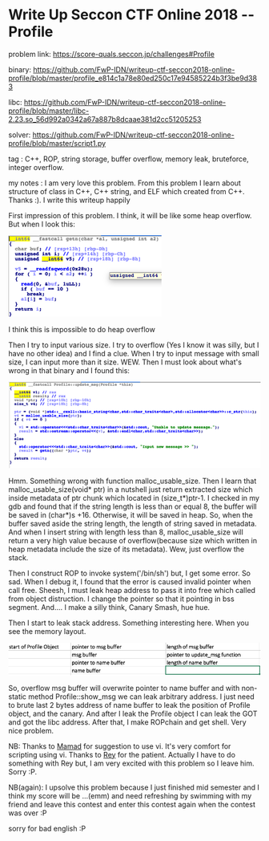 # Write Up Seccon CTF Online 2018 -- Profile

problem link: https://score-quals.seccon.jp/challenges#Profile

binary: https://github.com/FwP-IDN/writeup-ctf-seccon2018-online-profile/blob/master/profile_e814c1a78e80ed250c17e94585224b3f3be9d383

libc: https://github.com/FwP-IDN/writeup-ctf-seccon2018-online-profile/blob/master/libc-2.23.so_56d992a0342a67a887b8dcaae381d2cc51205253

solver: https://github.com/FwP-IDN/writeup-ctf-seccon2018-online-profile/blob/master/script1.py

tag : C++, ROP, string storage, buffer overflow, memory leak, bruteforce, integer overflow.

my notes : I am very love this problem. From this problem I learn about structure of class in C++, C++ string, and ELF which created from C++. Thanks :). I write this writeup happily

First impression of this problem. I think, it will be like some heap overflow. But when I look this: 

![getn func](https://raw.githubusercontent.com/FwP-IDN/writeup-ctf-seccon2018-online-profile/master/getn.png)

I think this is impossible to do heap overflow

Then I try to input various size. I try to overflow (Yes I know it was silly, but I have no other idea) and I find a clue. When I try to input message with small size, I can input more than it size. WEW. Then I must look about what's wrong in that binary and I found this:

![update_msg func](https://raw.githubusercontent.com/FwP-IDN/writeup-ctf-seccon2018-online-profile/master/update_message.png)

Hmm. Something wrong with function malloc_usable_size. Then I learn that malloc_usable_size(void* ptr) in a nutshell just return extracted size which inside metadata of ptr chunk which located in (size_t\*)ptr-1. I checked in my gdb and found that if the string length is less than or equal 8, the buffer will be saved in (char\*)s +16. Otherwise, it will be saved in heap. So, when the buffer saved aside the string length, the length of string saved in metadata. And when I insert string with length less than 8, malloc_usable_size will return a very high value because of overflow(because size which written in heap metadata include the size of its metadata). Wew, just overflow the stack.

Then I construct ROP to invoke system('/bin/sh') but, I get some error. So sad. When I debug it, I found that the error is caused invalid pointer when call free. Sheesh, I must leak heap address to pass it into free which called from object distruction. I change the pointer so that it pointing in bss segment. And.... I make a silly think, Canary Smash, hue hue. 

Then I start to leak stack address. Something interesting here. When you see the memory layout.

![mem1](https://raw.githubusercontent.com/FwP-IDN/writeup-ctf-seccon2018-online-profile/master/memory1.png)

So, overflow msg buffer will overwrite pointer to name buffer and with non-static method Profile::show_msg we can leak arbitrary address. I just need to brute last 2 bytes address of name buffer to leak the position of Profile object, and the canary. And after I leak the Profile object I can leak the GOT and got the libc address. After that, I make ROPchain and get shell. Very nice problem. 

NB: Thanks to [Mamad](https://github.com/M46F) for suggestion to use vi. It's very comfort for scripting using vi. Thanks to [Rey](https://github.com/rwhendry) for the patient. Actually I have to do something with Rey but, I am very excited with this problem so I leave him. Sorry :P.

NB(again): I upsolve this problem because I just finished mid semester and I think my score will be ...(emm) and need refreshing by swimming with my friend and leave this contest and enter this contest again when the contest was over :P

sorry for bad english :P